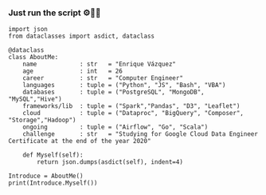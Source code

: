 ### Just run the script ⚙️🧠😎

<!--
**Enr1que319/Enr1que319** is a ✨ _special_ ✨ repository because its `README.md` (this file) appears on your GitHub profile.

Here are some ideas to get you started:

- 🔭 I’m currently working on ...
- 🌱 I’m currently learning ...
- 👯 I’m looking to collaborate on ...
- 🤔 I’m looking for help with ...
- 💬 Ask me about ...
- 📫 How to reach me: ...
- 😄 Pronouns: ...
- ⚡ Fun fact: ...
-->

```python, term=True
import json
from dataclasses import asdict, dataclass

@dataclass
class AboutMe:
    name            : str   = "Enrique Vázquez"
    age             : int   = 26
    career          : str   = "Computer Engineer"
    languages       : tuple = ("Python", "JS", "Bash", "VBA")
    databases       : tuple = ("PostgreSQL", "MongoDB", "MySQL","Hive")
    frameworks/lib  : tuple = ("Spark","Pandas", "D3", "Leaflet")
    cloud           : tuple = ("Dataproc", "BigQuery", "Composer", "Storage","Hadoop")
    ongoing         : tuple = ("Airflow", "Go", "Scala")
    challenge       : str   = "Studying for Google Cloud Data Engineer Certificate at the end of the year 2020"

    def Myself(self):
        return json.dumps(asdict(self), indent=4)

Introduce = AboutMe()
print(Introduce.Myself())

```
